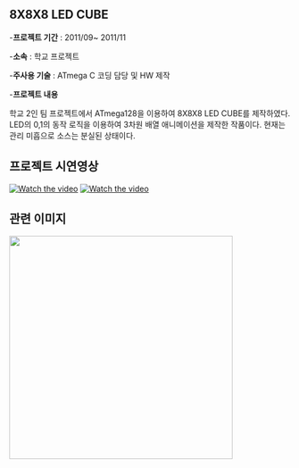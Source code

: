 ## 8X8X8 LED CUBE  
  
  
-**프로젝트 기간** : 2011/09~ 2011/11  

-**소속** : 학교 프로젝트  

-**주사용 기술** : ATmega C 코딩 담당 및 HW 제작
  
  
-**프로젝트 내용**  
  
학교 2인 팀 프로젝트에서 ATmega128을 이용하여 8X8X8 LED CUBE를 제작하였다.
LED의 0,1의 동작 로직을 이용하여 3차원 배열 애니메이션을 제작한 작품이다.
현재는 관리 미흡으로 소스는 분실된 상태이다.


## 프로젝트 시연영상  

[![Watch the video](https://i9.ytimg.com/vi/rE94VHk_h18/1.jpg?sqp=CJ2lmvEF&rs=AOn4CLBkoR4mANVMakUASQey9yZG9jDQcw)](https://youtu.be/rE94VHk_h18)
[![Watch the video](https://i9.ytimg.com/vi/UFd08C3mgf0/mq2.jpg?sqp=CPGomvEF&rs=AOn4CLC2jHqmrtIBDLEHxNTxVq0Wj1AeRw)](https://youtu.be/UFd08C3mgf0)


## 관련 이미지  

<img src="https://user-images.githubusercontent.com/23161645/72779827-8a1e7400-3c60-11ea-93bc-4600d58895ba.jpg" width="400" height="400">
